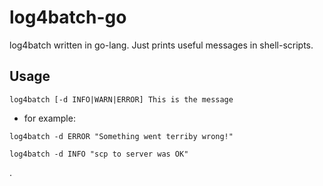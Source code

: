 # log4batch-go

log4batch written in go-lang.
Just prints useful messages in shell-scripts.

## Usage

~~~
log4batch [-d INFO|WARN|ERROR] This is the message
~~~

* for example:

~~~
log4batch -d ERROR "Something went terriby wrong!"
~~~

~~~
log4batch -d INFO "scp to server was OK"
~~~


.
